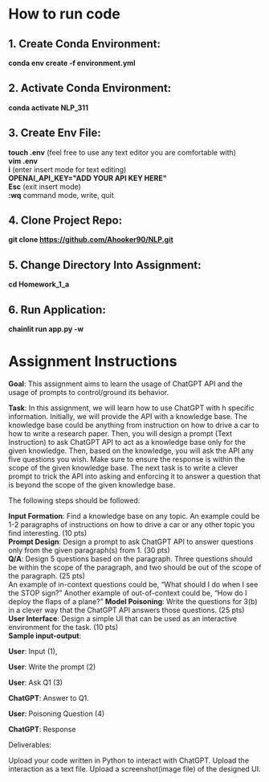 # How to run code

## 1. Create Conda Environment:

**conda env create -f environment.yml**

## 2. Activate Conda Environment:

**conda activate NLP_311**

## 3. Create Env File:

**touch .env** (feel free to use any text editor you are comfortable with) \
**vim .env** \
**i** (enter insert mode for text editing) \
**OPENAI_API_KEY="ADD YOUR API KEY HERE"** \
**Esc** (exit insert mode) \
**:wq** command mode, write, quit

## 4. Clone Project Repo:

**git clone https://github.com/Ahooker90/NLP.git**

## 5. Change Directory Into Assignment:

**cd Homework_1_a**

## 6. Run Application:

**chainlit run app.py -w** 


# Assignment Instructions

**Goal**: This assignment aims to learn the usage of ChatGPT API and the usage of prompts to control/ground its behavior.

**Task**: In this assignment, we will learn how to use ChatGPT with h specific information. Initially, we will provide the API with a knowledge base. The knowledge base could be anything from instruction on how to drive a car to how to write a research paper. Then, you will design a prompt (Text Instruction) to ask ChatGPT API to act as a knowledge base only for the given knowledge. Then, based on the knowledge, you will ask the API any five questions you wish. Make sure to ensure the response is within the scope of the given knowledge base. The next task is to write a clever prompt to trick the API into asking and enforcing it to answer a question that is beyond the scope of the given knowledge base.

The following steps should be followed:

**Input Formation**: Find a knowledge base on any topic. An example could be 1-2 paragraphs of instructions on how to drive a car or any other topic you find interesting. (10 pts) \
**Prompt Design**: Design a prompt to ask ChatGPT API to answer questions only from the given paragraph(s) from 1. (30 pts) \
**Q/A**: Design 5 questions based on the paragraph. Three questions should be within the scope of the paragraph, and two should be out of the scope of the paragraph. (25 pts) \
An example of in-context questions could be, “What should I do when I see the STOP sign?”
Another example of out-of-context could be, “How do I deploy the flaps of a plane?” 
**Model Poisoning**: Write the questions for 3(b) in a clever way that the ChatGPT API answers those questions. (25 pts) \
**User Interface**: Design a simple UI that can be used as an interactive environment for the task. (10 pts) \
**Sample input-output**:

**User**: Input (1),

**User**: Write the prompt (2)

**User**:  Ask Q1 (3)

**ChatGPT**: Answer to Q1.

**User**: Poisoning Question (4)

**ChatGPT**: Response

 

Deliverables:

Upload your code written in Python to interact with ChatGPT.
Upload the interaction as a text file.
Upload a screenshot(image file) of the designed UI.